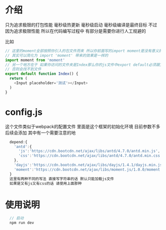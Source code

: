 # 介绍
只为追求极限的打包性能 毫秒级热更新 毫秒级启动 毫秒级编译是最终目标
不过因为追求极限性能 所以在代码编写过程中 有部分是需要你进行人工规避的

比如
```javascript
// 这里的moment全部按照你引入的包文件而来 所以你前面写的import moment是没有意义的
// 其实可以简化为 import 'moment' 带来的效果是一样的
import moment from 'moment'
// 另一个地方在于 如果你访问的文件夹是Index那么你的js文件中export default必须跟文件夹同名 大小写要一致
// 否则会找不到文件
export default function Index() {
  return (
    <Input placeholder='测试'></Input>
  )
}

```

# config.js
这个文件类似于webpack的配置文件 里面是这个框架的初始化环境 目前参数不多 后续会添加
其中有一个需要注意的地
```javascript
  depend:{
    'antd':{
      'js':'https://cdn.bootcdn.net/ajax/libs/antd/4.7.0/antd.min.js',
      'css':'https://cdn.bootcdn.net/ajax/libs/antd/4.7.0/antd.min.css'
    },
    'dayjs':'https://cdn.bootcdn.net/ajax/libs/dayjs/1.4.1/dayjs.min.js',
    'moment':'https://cdn.bootcdn.net/ajax/libs/moment.js/1.0.0/moment.min.js'
  }
  这里有两种不同的写法 直接写字符串的话 默认只能加载js文件 
  如果是又有js又有css的话 请使用上面那种
```

# 使用说明
```javascript
  // 启动
  npm run dev
```
